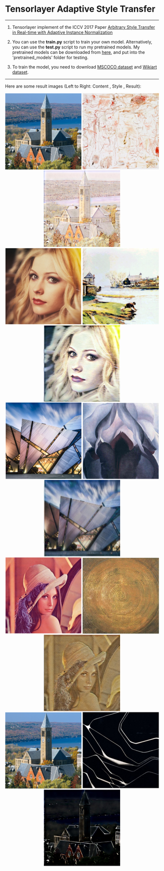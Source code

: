 # Tensorlayer Adaptive Style Transfer
------

1. Tensorlayer implement of the ICCV 2017 Paper [Arbitrary Style Transfer in Real-time with Adaptive Instance Normalization](https://arxiv.org/abs/1703.06868)

2. You can use the  <b>train.py</b> script to train your own model.  Alternatively, you can use the <b>test.py</b> script to run my pretrained models.
My pretrained models can be downloaded from [here](https://github.com/tensorlayer/pretrained-models/tree/master/models/style_transfer_pretrained_models), and put into the 'pretrained_models' folder for testing.

3. To train the model, you need to download [MSCOCO dataset](http://cocodataset.org/#download) and [Wikiart dataset](https://www.kaggle.com/c/painter-by-numbers).

------

Here are some result images (Left to Right: Content , Style , Result):

<div align="center">
   <img src="./images/content/content_1.png" width=250 height=250>
   <img src="./images/style/style_1.png" width=250 height=250>
   <img src="./images/output/style_1_content_1.jpg" width=250 height=250>
</div>


<div align="center">
   <img src="./images/content/content_2.png" width=250 height=250>
   <img src="./images/style/style_2.png" width=250 height=250>
   <img src="./images/output/style_2_content_2.jpg" width=250 height=250>
</div>


<div align="center">
   <img src="./images/content/content_3.png" width=250 height=250>
   <img src="./images/style/style_3.png" width=250 height=250>
   <img src="./images/output/style_3_content_3.jpg" width=250 height=250>
</div>



<div align="center">
   <img src="./images/content/content_4.png" width=250 height=250>
   <img src="./images/style/style_4.png" width=250 height=250>
   <img src="./images/output/style_4_content_4.jpg" width=250 height=250>
</div>

<div align="center">
   <img src="./images/content/content_1.png" width=250 height=250>
   <img src="./images/style/style_6.png" width=250 height=250>
   <img src="./images/output/style_6_content_1.jpg" width=250 height=250>
</div>


